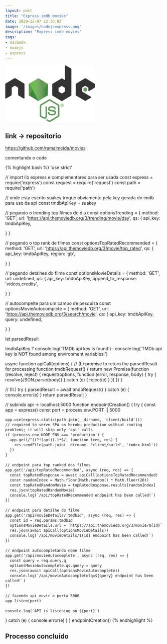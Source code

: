 ```yaml
---
layout: post
title: "Express imdb movies"
date: 2020-12-07 22:30:02
image: '/images/nodejsexpress.png'
description: "Express imdb movies"
tags:
- macbook
- nodejs
- express
---
```


<img src="/images/nodejsexpress.png" style="width: 286px; height: 180px;">


## link -> repositorio
https://github.com/ramalmeida/movies

<p> comentando o code</p>
{% highlight bash %}
'use strict'

// import lib express e complementares para ser usada
const express = require('express')
const request = require('request')
const path = require('path')

// onde esta escrito suakey troque obviamente pela key gerada do imdb para uso da api
const tmdbApiKey = suakey


// pegando o trending top filmes do dia
const optionsTrending = {
  method: 'GET',
  url: 'https://api.themoviedb.org/3/trending/movie/day',
  qs: {
    api_key: tmdbApiKey,

  }
}

// pegando o top rank de filmes
const optionsTopRatedRecommended = {
  method: 'GET',
  url: 'https://api.themoviedb.org/3/movie/top_rated',
  qs: {
    api_key: tmdbApiKey,
    region: 'gb',

  }
}

// pegando detalhes do filme 
const optionsMovieDetails = {
  method: 'GET',
  url: undefined,
  qs: {
    api_key: tmdbApiKey,
    append_to_response: 'videos,credits',

  }
}

// autocompelte para um campo de pesquisa
const optionsMovieAutocomplete = {
  method: 'GET',
  url: 'https://api.themoviedb.org/3/search/movie',
  qs: {
    api_key: tmdbApiKey,
    query: undefined,

  }
}

let parsedResult

tmdbApiKey
  ?
  console.log('TMDb api key is found') :
  console.log('TMDb api key is NOT found among environment variables!')

async function apiCall(options) {
  // (I.) promise to return the parsedResult for processing
  function tmdbRequest() {
    return new Promise(function (resolve, reject) {
      request(options, function (error, response, body) {
        try {
          resolve(JSON.parse(body))
        } catch (e) {
          reject(e)
        }
      })
    })
  }

  // (II.)
  try {
    parsedResult = await tmdbRequest()
  } catch (e) {
    console.error(e)
  }
  return parsedResult
}

// subindo api -> localhost:5000
function endpointCreation() {
  try {
    const app = express()
    const port = process.env.PORT || 5000

    app.use(express.static(path.join(__dirname, 'client/build')))
    // required to serve SPA on heroku production without routing problems; it will skip only 'api' calls
    if (process.env.NODE_ENV === 'production') {
      app.get(/^((?!(api)).)*$/, function (req, res) {
        res.sendFile(path.join(__dirname, 'client/build', 'index.html'))
      })
    }

    // endpoint para top ranked dos filmes
    app.get('/api/topRatedRecommended', async (req, res) => {
      const topRatedResponse = await apiCall(optionsTopRatedRecommended)
      const randomIndex = Math.floor(Math.random() * Math.floor(20))
      const topRatedRandomMovie = topRatedResponse.results[randomIndex]
      res.json(topRatedRandomMovie)
      console.log(`/api/topRatedRecommended endpoint has been called!`)
    })

    // endpoint para detalhe do filme
    app.get('/api/movieDetails/:tmdbId', async (req, res) => {
      const id = req.params.tmdbId
      optionsMovieDetails.url = `https://api.themoviedb.org/3/movie/${id}`
      res.json(await apiCall(optionsMovieDetails))
      console.log(`/api/movieDetails/${id} endpoint has been called!`)
    })

    // endpoint autocompletando nome filme
    app.get('/api/movieAutocomplete', async (req, res) => {
      const query = req.query.q
      optionsMovieAutocomplete.qs.query = query
      res.json(await apiCall(optionsMovieAutocomplete))
      console.log(`/api/movieAutocomplete?q=${query} endpoint has been called!`)
    })

    // fazendo api ouvir a porta 5000
    app.listen(port)

    console.log(`API is listening on ${port}`)
  } catch (e) {
    console.error(e)
  }
}
endpointCreation()
{% endhighlight %}



## Processo concluído 
